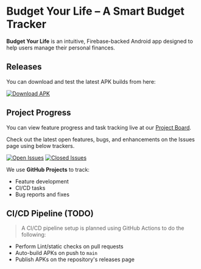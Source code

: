 # Budget Your Life – A Smart Budget Tracker

**Budget Your Life** is an intuitive, Firebase-backed Android app designed to help users manage their personal finances.

## Releases
You can download and test the latest APK builds from here:

[![Download APK](https://img.shields.io/badge/Download-APK-blue?style=for-the-badge&logo=android)](https://github.com/CS5520Summer2025Feinberg/project-group9/releases/latest)


## Project Progress
You can view feature progress and task tracking live at our [Project Board](https://github.com/brijesh-giri-neu/budget-manager/projects/1).

Check out the latest open features, bugs, and enhancements on the Issues page using below trackers.

[![Open Issues](https://img.shields.io/badge/Open%20Issues-4CAF50?style=for-the-badge)](https://github.com/brijesh-giri-neu/budget-manager/project-group9/issues)
[![Closed Issues](https://img.shields.io/badge/Closed%20Issues-7B5FC5?style=for-the-badge)](https://github.com/brijesh-giri-neu/budget-manager/project-group9/issues?q=is%3Aissue+is%3Aclosed)

We use **GitHub Projects** to track:
- Feature development
- CI/CD tasks
- Bug reports and fixes

## CI/CD Pipeline (TODO)
> A CI/CD pipeline setup is planned using GitHub Actions to do the following:
- Perform Lint/static checks on pull requests
- Auto-build APKs on push to `main` 
- Publish APKs on the repository's releases page
